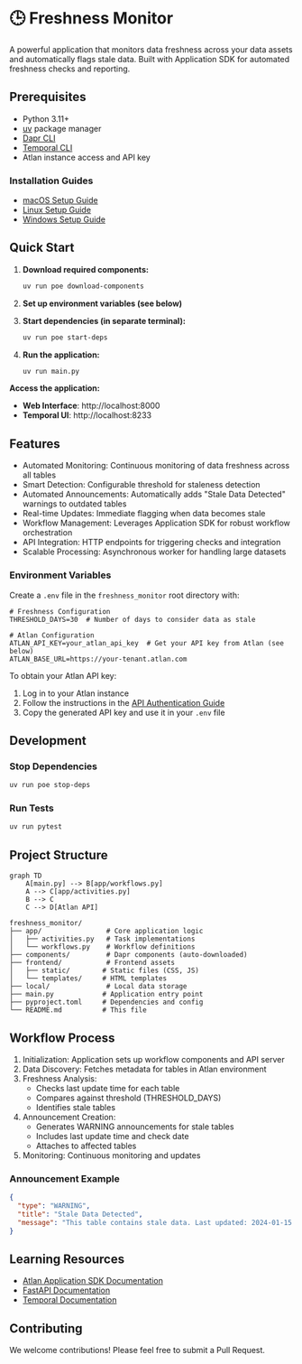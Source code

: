 # 🕒 Freshness Monitor

A powerful application that monitors data freshness across your data assets and automatically flags stale data. Built with Application SDK for automated freshness checks and reporting.

## Prerequisites

- Python 3.11+
- [uv](https://docs.astral.sh/uv/) package manager
- [Dapr CLI](https://docs.dapr.io/getting-started/install-dapr-cli/)
- [Temporal CLI](https://docs.temporal.io/cli)
- Atlan instance access and API key

### Installation Guides
- [macOS Setup Guide](https://github.com/atlanhq/application-sdk/blob/main/docs/docs/setup/MAC.md)
- [Linux Setup Guide](https://github.com/atlanhq/application-sdk/blob/main/docs/docs/setup/LINUX.md)
- [Windows Setup Guide](https://github.com/atlanhq/application-sdk/blob/main/docs/docs/setup/WINDOWS.md)

## Quick Start

1. **Download required components:**
   ```bash
   uv run poe download-components
   ```

2. **Set up environment variables (see below)**

3. **Start dependencies (in separate terminal):**
   ```bash
   uv run poe start-deps
   ```

4. **Run the application:**
   ```bash
   uv run main.py
   ```

**Access the application:**
- **Web Interface**: http://localhost:8000
- **Temporal UI**: http://localhost:8233

## Features

- Automated Monitoring: Continuous monitoring of data freshness across all tables
- Smart Detection: Configurable threshold for staleness detection
- Automated Announcements: Automatically adds "Stale Data Detected" warnings to outdated tables
- Real-time Updates: Immediate flagging when data becomes stale
- Workflow Management: Leverages Application SDK for robust workflow orchestration
- API Integration: HTTP endpoints for triggering checks and integration
- Scalable Processing: Asynchronous worker for handling large datasets

### Environment Variables

Create a `.env` file in the `freshness_monitor` root directory with:

```env
# Freshness Configuration
THRESHOLD_DAYS=30  # Number of days to consider data as stale

# Atlan Configuration
ATLAN_API_KEY=your_atlan_api_key  # Get your API key from Atlan (see below)
ATLAN_BASE_URL=https://your-tenant.atlan.com
```

To obtain your Atlan API key:

1. Log in to your Atlan instance
2. Follow the instructions in the [API Authentication Guide](https://ask.atlan.com/hc/en-us/articles/8312649180049-API-authentication)
3. Copy the generated API key and use it in your `.env` file

## Development

### Stop Dependencies
```bash
uv run poe stop-deps
```

### Run Tests
```bash
uv run pytest
```

## Project Structure

```mermaid
graph TD
    A[main.py] --> B[app/workflows.py]
    A --> C[app/activities.py]
    B --> C
    C --> D[Atlan API]
```

```
freshness_monitor/
├── app/                # Core application logic
│   ├── activities.py   # Task implementations
│   └── workflows.py    # Workflow definitions
├── components/         # Dapr components (auto-downloaded)
├── frontend/           # Frontend assets
│   ├── static/        # Static files (CSS, JS)
│   └── templates/     # HTML templates
├── local/              # Local data storage
├── main.py            # Application entry point
├── pyproject.toml     # Dependencies and config
└── README.md          # This file
```

## Workflow Process

1. Initialization: Application sets up workflow components and API server
2. Data Discovery: Fetches metadata for tables in Atlan environment
3. Freshness Analysis:
   - Checks last update time for each table
   - Compares against threshold (THRESHOLD_DAYS)
   - Identifies stale tables
4. Announcement Creation:
   - Generates WARNING announcements for stale tables
   - Includes last update time and check date
   - Attaches to affected tables
5. Monitoring: Continuous monitoring and updates

### Announcement Example

```json
{
  "type": "WARNING",
  "title": "Stale Data Detected",
  "message": "This table contains stale data. Last updated: 2024-01-15. Data freshness check performed on 2024-03-20."
}
```

## Learning Resources

- [Atlan Application SDK Documentation](https://github.com/atlanhq/application-sdk/tree/main/docs)
- [FastAPI Documentation](https://fastapi.tiangolo.com/)
- [Temporal Documentation](https://docs.temporal.io/)

## Contributing

We welcome contributions! Please feel free to submit a Pull Request.
